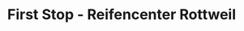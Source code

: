 ---
title: "First Stop - Reifencenter Rottweil"
url: /rottweil/first-stop-reifencenter-rottweil/
shop: Autowerkstatt
---